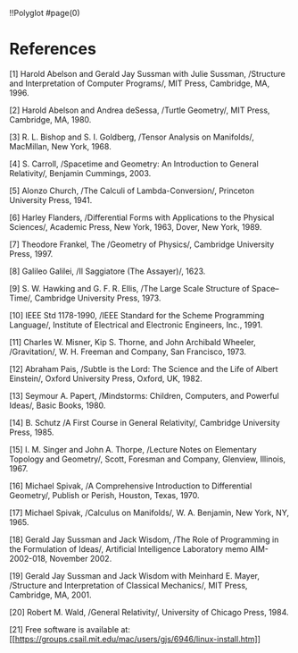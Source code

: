 !!Polyglot
#page(0)

# References

[1] Harold Abelson and Gerald Jay Sussman with Julie Sussman, /Structure and Interpretation of Computer Programs/, MIT Press, Cambridge, MA, 1996.

[2] Harold Abelson and Andrea deSessa, /Turtle Geometry/, MIT Press, Cambridge,
MA, 1980.

[3] R. L. Bishop and S. I. Goldberg, /Tensor Analysis on Manifolds/, MacMillan,
New York, 1968.

[4] S. Carroll, /Spacetime and Geometry: An Introduction to General Relativity/,
Benjamin Cummings, 2003.

[5] Alonzo Church, /The Calculi of Lambda-Conversion/, Princeton University Press, 1941.

[6] Harley Flanders, /Differential Forms with Applications to the Physical Sciences/, Academic Press, New York, 1963, Dover, New York, 1989.

[7] Theodore Frankel, The /Geometry of Physics/, Cambridge University Press, 1997.

[8] Galileo Galilei, /Il Saggiatore (The Assayer)/, 1623.

[9] S. W. Hawking and G. F. R. Ellis, /The Large Scale Structure of Space–Time/,
Cambridge University Press, 1973.

[10] IEEE Std 1178-1990, /IEEE Standard for the Scheme Programming Language/,
Institute of Electrical and Electronic Engineers, Inc., 1991.

[11] Charles W. Misner, Kip S. Thorne, and John Archibald Wheeler,
/Gravitation/, W. H. Freeman and Company, San Francisco, 1973.

[12] Abraham Pais, /Subtle is the Lord: The Science and the Life of Albert Einstein/, Oxford University Press, Oxford, UK, 1982.

[13] Seymour A. Papert, /Mindstorms: Children, Computers, and Powerful Ideas/,
Basic Books, 1980.

[14] B. Schutz /A First Course in General Relativity/, Cambridge University Press, 1985.

[15] I. M. Singer and John A. Thorpe, /Lecture Notes on Elementary Topology and Geometry/, Scott, Foresman and Company, Glenview, Illinois, 1967.

[16] Michael Spivak, /A Comprehensive Introduction to Differential Geometry/,
Publish or Perish, Houston, Texas, 1970.

[17] Michael Spivak, /Calculus on Manifolds/, W. A. Benjamin, New York,
NY, 1965.

[18] Gerald Jay Sussman and Jack Wisdom, /The Role of Programming in the Formulation of Ideas/, Artificial Intelligence Laboratory memo AIM-2002-018,
November 2002.

[19] Gerald Jay Sussman and Jack Wisdom with Meinhard E. Mayer, /Structure and Interpretation of Classical Mechanics/, MIT Press, Cambridge, MA, 2001.

[20] Robert M. Wald, /General Relativity/, University of Chicago Press, 1984.

[21] Free software is available at:
[[https://groups.csail.mit.edu/mac/users/gjs/6946/linux-install.htm]]
